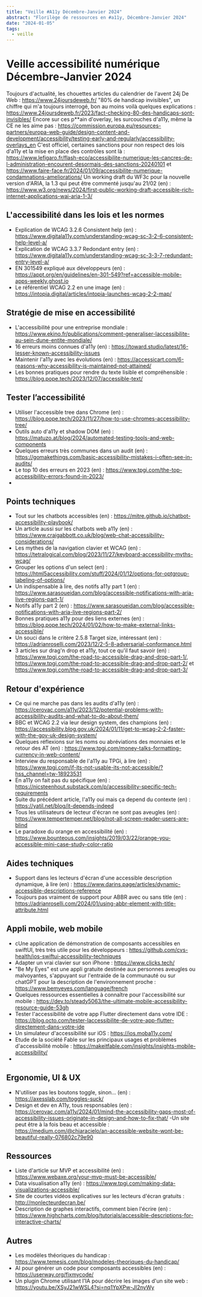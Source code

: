 ```yaml
---
title: "Veille #A11y Décembre-Janvier 2024"
abstract: "Florilège de ressources en #a11y, Décembre-Janvier 2024"
date: "2024-01-05"
tags:
  - veille
---
```


# Veille accessibilité numérique Décembre-Janvier 2024

Toujours d'actualité, les chouettes articles du calendrier de l'avent 24j De Web : https://www.24joursdeweb.fr/
"80% de handicap invisibles", un chiffre qui m'a toujours interrogé, bon au moins voilà quelques explications : https://www.24joursdeweb.fr/2023/fact-checking-80-des-handicaps-sont-invisibles/
Encore sur ces p**ain d'overlay, les surcouches d'a11y, même la CE ne les aime pas : https://commission.europa.eu/resources-partners/europa-web-guide/design-content-and-development/accessibility/testing-early-and-regularly/accessibility-overlays_en
C'est officiel, certaines sanctions pour non respect des lois d'a11y et la mise en place des contrôles sont là :  https://www.lefigaro.fr/flash-eco/accessibilite-numerique-les-cancres-de-l-administration-encourent-desormais-des-sanctions-20240101 et https://www.faire-face.fr/2024/01/09/accessibilite-numerique-condamnations-ameliorations/
Un working draft du WF3c pour la nouvelle version d'ARIA, la 1.3 qui peut être commenté jusqu'au 21/02 (en) : https://www.w3.org/news/2024/first-public-working-draft-accessible-rich-internet-applications-wai-aria-1-3/

## L'accessibilité dans les lois et les normes 

- Explication de WCAG 3.2.6 Consistent help (en) : https://www.digitala11y.com/understanding-wcag-sc-3-2-6-consistent-help-level-a/
- Explication de WCAG 3.3.7 Redondant entry (en) : https://www.digitala11y.com/understanding-wcag-sc-3-3-7-redundant-entry-level-a/
- EN 301549 expliqué aux développeurs (en) : https://appt.org/en/guidelines/en-301-549?ref=accessible-mobile-apps-weekly.ghost.io
- Le référentiel WCAG 2.2 en une image (en) : https://intopia.digital/articles/intopia-launches-wcag-2-2-map/

## Stratégie de mise en accessibilité

- L'accessibilité pour une entreprise mondiale : https://www.ekino.fr/publications/comment-generaliser-laccessibilite-au-sein-dune-entite-mondiale/
- 16 erreurs moins connues d'a11y (en) : https://toward.studio/latest/16-lesser-known-accessibility-issues
- Maintenir l'a11y avec les évolutions (en) : https://accessicart.com/6-reasons-why-accessibility-is-maintained-not-attained/
- Les bonnes pratiques pour rendre du texte lisible et compréhensible : https://blog.pope.tech/2023/12/07/accessible-text/

## Tester l’accessibilité

- Utiliser l'accessible tree dans Chrome (en) : https://blog.pope.tech/2023/11/27/how-to-use-chromes-accessibility-tree/
- Outils auto d'a11y et shadow DOM (en) : https://matuzo.at/blog/2024/automated-testing-tools-and-web-components
- Quelques erreurs très communes dans un audit (en) : https://gomakethings.com/basic-accessibility-mistakes-i-often-see-in-audits/
- Le top 10 des erreurs en 2023 (en) : https://www.tpgi.com/the-top-accessibility-errors-found-in-2023/
- 

## Points techniques

- Tout sur les chatbots accessibles (en) : https://mitre.github.io/chatbot-accessibility-playbook/
- Un article aussi sur les chatbots web a11y (en) : https://www.craigabbott.co.uk/blog/web-chat-accessibility-considerations/
- Les mythes de la navigation clavier et WCAG (en) : https://tetralogical.com/blog/2023/11/27/keyboard-accessibility-myths-wcag/
- Grouper les options d'un select (en) : https://html5accessibility.com/stuff/2024/01/12/options-for-optgroup-labeling-of-options/
- Un indispensable à lire, des notifs a11y part 1 (en) : https://www.sarasoueidan.com/blog/accessible-notifications-with-aria-live-regions-part-1/
- Notifs a11y part 2 (en) : https://www.sarasoueidan.com/blog/accessible-notifications-with-aria-live-regions-part-2/
- Bonnes pratiques a11y pour des liens externes (en) : https://blog.pope.tech/2024/01/02/how-to-make-external-links-accessible/
- Un souci dans le critère 2.5.8 Target size, intéressant (en) : https://adrianroselli.com/2023/12/2-5-8-adversarial-conformance.html
- 3 articles sur drag'n drop et a11y, tout ce qu'il faut savoir (en) : https://www.tpgi.com/the-road-to-accessible-drag-and-drop-part-1/, https://www.tpgi.com/the-road-to-accessible-drag-and-drop-part-2/ et https://www.tpgi.com/the-road-to-accessible-drag-and-drop-part-3/

## Retour d'expérience

- Ce qui ne marche pas dans les audits d'a11y (en) : https://cerovac.com/a11y/2023/12/potential-problems-with-accessibility-audits-and-what-to-do-about-them/
- BBC et WCAG 2.2 via leur design system, des champions (en) : https://accessibility.blog.gov.uk/2024/01/11/get-to-wcag-2-2-faster-with-the-gov-uk-design-system/
- Quelques réflexions sur les noms ou abréviations des monnaies et le retour des AT (en)  : https://www.tpgi.com/money-talks-formatting-currency-in-web-content/
- Interview du responsable de l'a11y au TPGi, à lire (en) : https://www.tpgi.com/if-its-not-usable-its-not-accessible/?hss_channel=tw-18923531
- En a11y on fait pas du spécifique (en) : https://nicsteenhout.substack.com/p/accessibility-specific-tech-requirements
- Suite du précédent article, l'a11y oui mais ça depend du contexte (en) : https://yatil.net/blog/it-depends-indeed
- Tous les utilisateurs de lecteur d'écran ne sont pas aveugles (en) : https://www.tempertemper.net/blog/not-all-screen-reader-users-are-blind
- Le paradoxe du orange en accessibilité (en) : https://www.bounteous.com/insights/2019/03/22/orange-you-accessible-mini-case-study-color-ratio


## Aides techniques

- Support dans les lecteurs d'écran d'une accessible description dynamique, à lire (en) : https://www.darins.page/articles/dynamic-accessible-descriptions-reference
- Toujours pas vraiment de support pour ABBR avec ou sans title (en) : https://adrianroselli.com/2024/01/using-abbr-element-with-title-attribute.html

## Appli mobile, web mobile

- cUne application de démonstration de composants accessibles en swiftUI, très très utile pour les développeurs : https://github.com/cvs-health/ios-swiftui-accessibility-techniques
- Adapter un vrai clavier sur son iPhone : https://www.clicks.tech/
- "Be My Eyes" est une appli gratuite destinée aux personnes aveugles ou malvoyantes, s'appuyant sur l'entraide de la communauté ou sur chatGPT pour la description de l'environnement proche : https://www.bemyeyes.com/language/french
- Quelques ressources essentielles à connaître pour l'accessibilité sur mobile : https://dev.to/steady5063/the-ultimate-mobile-accessibility-resource-guide-53gh
- Tester l'accessibilité de votre app Flutter directement dans votre IDE : https://blog.octo.com/tester-laccessibilite-de-votre-app-flutter-directement-dans-votre-ide
- Un simulateur d'accessibilité sur iOS : https://ios.moba11y.com/
- Etude de la société Fable sur les principaux usages et problèmes d'accessibilité mobile : https://makeitfable.com/insights/insights-mobile-accessibility/
- 
## Ergonomie, UI & UX

- N'utiliser pas les boutons toggle, sinon... (en) : https://axesslab.com/toggles-suck/
- Design et dev en A11y, tous responsables (en) : https://cerovac.com/a11y/2024/01/mind-the-accessibility-gaps-most-of-accessibility-issues-originate-in-design-and-how-to-fix-that/
-Un site peut être à la fois beau et accessible : https://medium.com/@chiaracielo/an-accessible-website-wont-be-beautiful-really-076802c79e90

## Ressources

- Liste d'article sur MVP et accessibilité (en) : https://www.webaxe.org/your-mvp-must-be-accessible/
- Data visualisation a11y (en) : https://www.tpgi.com/making-data-visualizations-accessible/
- Site de courtes vidéos explicatives sur les lecteurs d'écran gratuits : http://monlecteurdecran.be/
- Description de graphes interactifs, comment bien l'écrire (en) : https://www.highcharts.com/blog/tutorials/accessible-descriptions-for-interactive-charts/

## Autres

- Les modèles théoriques du handicap : https://www.temesis.com/blog/modeles-theoriques-du-handicap/
- AI pour générer un code pour composants accessibles (en) : https://userway.org/fixmycode/
- Un plugin Chrome utilisant l'IA pour décrire les images d'un site web : https://youtu.be/XSyJ21wWSL4?si=nq1YpXPw-JI2nyWy
